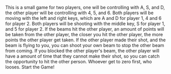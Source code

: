 This is a small game for two players, one will be controlling with A, S, and D, the other player will be controlling with 4, 5, and 6.
Both players will be moving with the left and right keys, which are A and D for player 1, 4 and 6 for player 2.
Both players will be shooting with the middle key, S for player 1, and 5 for player 2.
If the beams hit the other player, an amount of points will be taken from the other player, the closer you hit the other player, the more points the other player get taken.
If the other player made their shot, and the beam is flying to you, you can shoot your own beam to stop the other beam from coming.
If you blocked the other player's beam, the other player will have a amount of time that they cannot make their shot, so you can catch the opportunity to hit the other person.
Whoever get to zero first, who looses.
Start the Game!
